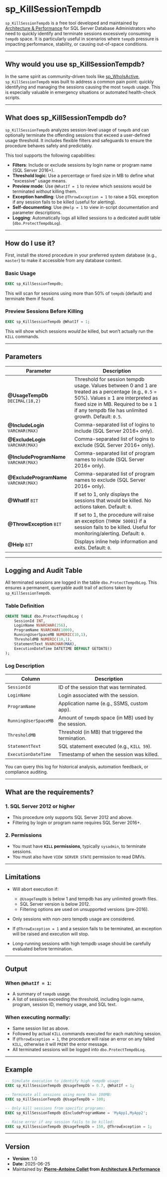 # sp_KillSessionTempdb

`sp_KillSessionTempdb` is a free tool developed and maintained by [Architecture & Performance](https://www.architecture-performance.fr/) for SQL Server Database Administrators who need to quickly identify and terminate sessions excessively consuming `tempdb` space. It is particularly useful in scenarios where `tempdb` pressure is impacting performance, stability, or causing out-of-space conditions.

---

## Why would you use sp_KillSessionTempdb?

In the same spirit as community-driven tools like [sp_WhoIsActive](https://github.com/amachanic/sp_whoisactive), `sp_KillSessionTempdb` was built to address a common pain point: quickly identifying and managing the sessions causing the most `tempdb` usage. This is especially valuable in emergency situations or automated health-check scripts.

---

## What does sp_KillSessionTempdb do?

`sp_KillSessionTempdb` analyzes session-level usage of `tempdb` and can optionally terminate the offending sessions that exceed a user-defined usage threshold. It includes flexible filters and safeguards to ensure the procedure behaves safely and predictably.

This tool supports the following capabilities:

* **Filters**: Include or exclude sessions by login name or program name (SQL Server 2016+).
* **Threshold logic**: Use a percentage or fixed size in MB to define what "excessive" usage means.
* **Preview mode**: Use `@WhatIf = 1` to review which sessions would be terminated *without* killing them.
* **Exception handling**: Use `@ThrowException = 1` to raise a SQL exception if any session fails to be killed (useful for alerting).
* **Self-documenting**: Use `@Help = 1` to view in-script documentation and parameter descriptions.
* **Logging**: Automatically logs all killed sessions to a dedicated audit table (`dbo.ProtectTempdbLog`).

---

## How do I use it?

First, install the stored procedure in your preferred system database (e.g., `master`) to make it accessible from any database context.

### Basic Usage

```sql
EXEC sp_KillSessionTempdb;
````

This will scan for sessions using more than 50% of `tempdb` (default) and terminate them if found.

### Preview Sessions Before Killing

```sql
EXEC sp_KillSessionTempdb @WhatIf = 1;
```

This will show which sessions *would be* killed, but won’t actually run the `KILL` commands.

---

## Parameters

| Parameter                              | Description                                                                                                                                                                                                                             |
| -------------------------------------- | --------------------------------------------------------------------------------------------------------------------------------------------------------------------------------------------------------------------------------------- |
| **@UsageTempDb** `DECIMAL(18,2)`       | Threshold for session tempdb usage. Values between 0 and 1 are treated as a percentage (e.g., `0.5` = 50%). Values ≥ 1 are interpreted as fixed size in MB. Required to be ≥ 1 if any tempdb file has unlimited growth. Default: `0.5`. |
| **@IncludeLogin** `VARCHAR(MAX)`       | Comma-separated list of logins to include (SQL Server 2016+ only).                                                                                                                                                                      |
| **@ExcludeLogin** `VARCHAR(MAX)`       | Comma-separated list of logins to exclude (SQL Server 2016+ only).                                                                                                                                                                      |
| **@IncludeProgramName** `VARCHAR(MAX)` | Comma-separated list of program names to include (SQL Server 2016+ only).                                                                                                                                                               |
| **@ExcludeProgramName** `VARCHAR(MAX)` | Comma-separated list of program names to exclude (SQL Server 2016+ only).                                                                                                                                                               |
| **@WhatIf** `BIT`                      | If set to 1, only displays the sessions that would be killed. No actions taken. Default: `0`.                                                                                                                                           |
| **@ThrowException** `BIT`              | If set to 1, the procedure will raise an exception (`THROW 50001`) if a session fails to be killed. Useful for monitoring/alerting. Default: `0`.                                                                                       |
| **@Help** `BIT`                        | Displays inline help information and exits. Default: `0`.                                                                                                                                                                               |

---

## Logging and Audit Table

All terminated sessions are logged in the table `dbo.ProtectTempdbLog`. This ensures a permanent, queryable audit trail of actions taken by `sp_KillSessionTempdb`.

### Table Definition

```sql
CREATE TABLE dbo.ProtectTempdbLog (
    SessionId INT,
    LoginName NVARCHAR(256),
    ProgramName NVARCHAR(1000),
    RunningUserSpaceMB NUMERIC(10,1),
    ThresholdMB NUMERIC(10,1),
    StatementText NVARCHAR(MAX),
    ExecutionDateTime DATETIME DEFAULT GETDATE()
);
```

### Log Description

| Column               | Description                                           |
| -------------------- | ----------------------------------------------------- |
| `SessionId`          | ID of the session that was terminated.                |
| `LoginName`          | Login associated with the session.                    |
| `ProgramName`        | Application name (e.g., SSMS, custom app).            |
| `RunningUserSpaceMB` | Amount of `tempdb` space (in MB) used by the session. |
| `ThresholdMB`        | Threshold (in MB) that triggered the termination.     |
| `StatementText`      | SQL statement executed (e.g., `KILL 59`).             |
| `ExecutionDateTime`  | Timestamp of when the session was killed.             |

You can query this log for historical analysis, automation feedback, or compliance auditing.

---

## What are the requirements?

### 1. **SQL Server 2012 or higher**

* This procedure only supports SQL Server 2012 and above.
* Filtering by login or program name requires SQL Server 2016+.

### 2. **Permissions**

* You must have **`KILL` permissions**, typically `sysadmin`, to terminate sessions.
* You must also have `VIEW SERVER STATE` permission to read DMVs.

---

## Limitations

* Will abort execution if:

  * `@UsageTempDb` is below 1 and tempdb has any unlimited growth files.
  * SQL Server version is below 2012.
  * Filtering options are used on unsupported versions (pre-2016).
* Only sessions with non-zero tempdb usage are considered.
* If `@ThrowException = 1` and a session fails to be terminated, an exception will be raised and execution will stop.
* Long-running sessions with high tempdb usage should be carefully evaluated before termination.

---

## Output

### When `@WhatIf = 1`:

* A summary of `tempdb` usage.
* A list of sessions exceeding the threshold, including login name, program, session ID, memory usage, and SQL text.

### When executing normally:

* Same session list as above.
* Followed by actual `KILL` commands executed for each matching session.
* If `@ThrowException = 1`, the procedure will raise an error on any failed `KILL`, otherwise it will `PRINT` the error message.
* All terminated sessions will be logged into `dbo.ProtectTempdbLog`.

---

## Example

```sql
-- Simulate execution to identify high tempdb usage:
EXEC sp_KillSessionTempdb @UsageTempDb = 0.7, @WhatIf = 1;

-- Terminate all sessions using more than 100MB:
EXEC sp_KillSessionTempdb @UsageTempDb = 100;

-- Only kill sessions from specific programs:
EXEC sp_KillSessionTempdb @IncludeProgramName = 'MyApp1,MyApp2';

-- Raise error if any session fails to be killed:
EXEC sp_KillSessionTempdb @UsageTempDb = 150, @ThrowException = 1;
```

---

## Version

* **Version**: 1.0
* **Date**: 2025-06-25
* Maintained by: **[Pierre-Antoine Collet](https://www.linkedin.com/in/pierre-antoine-collet-6a3747222/) from [Architecture & Performance](https://www.architecture-performance.fr/)**


